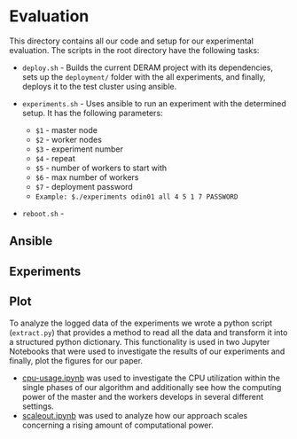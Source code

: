 # Evaluation

This directory contains all our code and setup for our experimental evaluation. The scripts in the root directory have the following tasks:

* `deploy.sh` - Builds the current DERAM project with its dependencies, sets up the `deployment/` folder with the all experiments, and finally, deploys it to the test cluster using ansible.

* `experiments.sh` - Uses ansible to run an experiment with the determined setup. It has the following parameters:
  * `$1` - master node
  * `$2` - worker nodes
  * `$3` - experiment number
  * `$4` - repeat
  * `$5` - number of workers to start with
  * `$6` - max number of workers
  * `$7` - deployment password
  * `Example: $./experiments odin01 all 4 5 1 7 PASSWORD`

 * `reboot.sh` - 
 

## Ansible

## Experiments

## Plot
To analyze the logged data of the experiments we wrote a python script (`extract.py`)
that provides a method to read all the data and transform it into a structured python dictionary.
This functionality is used in two Jupyter Notebooks that were used to investigate the results of our experiments
and finally, plot the figures for our paper.
 
- [cpu-usage.ipynb](./plot/cpu-usage.ipynb) was used to investigate the CPU utilization within the single phases of our 
algorithm and additionally see how the computing power of the master and the workers develops in several different settings. 
- [scaleout.ipynb](./plot/scaleout.ipynb) was used to analyze how our approach scales concerning a rising amount of computational power.  
